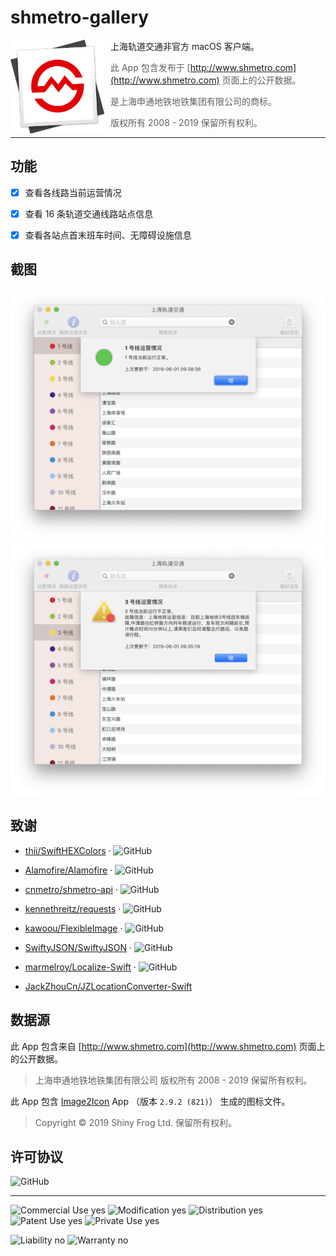 
# shmetro-gallery

<img width="150" height="150" align="left" style="float: left; margin: 0 10px 0 0;" alt="Shanghai Metro Logo" src="https://raw.githubusercontent.com/yuetsin/shmetro-gallery/master/icons/shmetro-icon/icon.iconset/icon_256x256.png">   

上海轨道交通非官方 macOS 客户端。

> 此 App 包含发布于 [http://www.shmetro.com](http://www.shmetro.com) 页面上的公开数据。

> 是上海申通地铁地铁集团有限公司的商标。

> 版权所有 2008 - 2019 保留所有权利。


---

## 功能

- [x] 查看各线路当前运营情况

- [x] 查看 16 条轨道交通线路站点信息

- [x] 查看各站点首末班车时间、无障碍设施信息

## 截图

<div align=center>
    <img src="https://raw.githubusercontent.com/yuetsin/shmetro-gallery/master/imgs/status_check_1.png" max-width="90%"/>
</div>

<div align=center>
    <img src="https://raw.githubusercontent.com/yuetsin/shmetro-gallery/master/imgs/status_check_2.png" max-width="90%"/>
</div>


## 致谢

* [thii/SwiftHEXColors](https://github.com/thii/SwiftHEXColors) · ![GitHub](https://img.shields.io/github/license/thii/SwiftHEXColors.svg?style=social)

* [Alamofire/Alamofire](https://github.com/Alamofire/Alamofire) · ![GitHub](https://img.shields.io/github/license/Alamofire/Alamofire.svg?style=social)

* [cnmetro/shmetro-api](https://github.com/cnmetro/shmetro-api) · ![GitHub](https://img.shields.io/github/license/cnmetro/shmetro-api.svg?style=social)

* [kennethreitz/requests](https://github.com/kennethreitz/requests) · ![GitHub](https://img.shields.io/badge/License-Apache--2.0-lightgrey.svg?style=social)

* [kawoou/FlexibleImage](https://github.com/kawoou/FlexibleImage) · ![GitHub](https://img.shields.io/github/license/kawoou/FlexibleImage.svg?style=social)

* [SwiftyJSON/SwiftyJSON](https://github.com/SwiftyJSON/SwiftyJSON) · ![GitHub](https://img.shields.io/github/license/SwiftyJSON/SwiftyJSON.svg?style=social)

* [marmelroy/Localize-Swift](https://github.com/marmelroy/Localize-Swift) · ![GitHub](https://img.shields.io/github/license/marmelroy/Localize-Swift.svg?style=social)

* [JackZhouCn/JZLocationConverter-Swift](https://github.com/JackZhouCn/JZLocationConverter-Swift)

## 数据源

此 App 包含来自 [http://www.shmetro.com](http://www.shmetro.com) 页面上的公开数据。

> 上海申通地铁地铁集团有限公司 版权所有 2008 - 2019 保留所有权利。

此 App 包含 [Image2Icon](http://www.img2icnsapp.com) App （版本 `2.9.2 (821)`）  生成的图标文件。

> Copyright © 2019 Shiny Frog Ltd. 保留所有权利。

## 许可协议

![GitHub](https://img.shields.io/github/license/yuetsin/shmetro-gallery.svg?style=flat-square)

---

![Commercial Use yes](https://img.shields.io/badge/Commercial%20use-yes-green.svg?style=flat-square)
![Modification yes](https://img.shields.io/badge/Modification-yes-green.svg?style=flat-square)
![Distribution yes](https://img.shields.io/badge/Distribution-yes-green.svg?style=flat-square)
![Patent Use yes](https://img.shields.io/badge/Patent%20use-yes-green.svg?style=flat-square)
![Private Use yes](https://img.shields.io/badge/Private%20use-yes-green.svg?style=flat-square)

![Liability no](https://img.shields.io/badge/Liability-no-red.svg?style=flat-square)
![Warranty no](https://img.shields.io/badge/Warranty-no-red.svg?style=flat-square)

